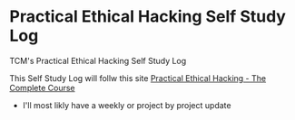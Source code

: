# Practical Ethical Hacking Self Study Log
TCM's Practical Ethical Hacking Self Study Log


This Self Study Log will follw this site [Practical Ethical Hacking - The Complete Course](https://academy.tcm-sec.com/p/practical-ethical-hacking-the-complete-course)
 - I'll most likly have a weekly or project by project update
